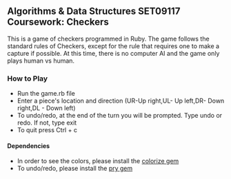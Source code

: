Algorithms & Data Structures SET09117 Coursework: Checkers
------------

This is a game of checkers programmed in Ruby.
The game follows the standard rules of Checkers, except for the rule that requires one to make a capture if possible. At this time, there is no computer AI and the game only plays human vs human.

### How to Play
+ Run the game.rb file
+ Enter a piece's location and direction (UR-Up right,UL- Up left,DR- Down right,DL - Down left)
+ To undo/redo, at the end of the turn you will be prompted. Type undo or redo. If not, type exit
+ To quit press Ctrl + c
#### Dependencies
+ In order to see the colors, please install the [colorize gem][colorize]
+ To undo/redo, please install the [pry gem][pry]


 [colorize]: https://github.com/fazibear/colorize
 [pry]: https://github.com/pry/pry
